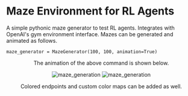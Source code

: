 # Maze Environment for RL Agents
A simple pythonic maze generator to test RL agents. Integrates with OpenAI's gym environment interface. Mazes can be generated and animated as follows.

```
maze_generator = MazeGenerator(100, 100, animation=True)
```

<div align="center">

The animation of the above command is shown below.

![maze_generation](https://github.com/user-attachments/assets/a820425c-4aa1-45c8-9024-859bc9276731) ![maze_generation](https://github.com/user-attachments/assets/ecf896a8-802a-4132-b917-f9af9c9d2a1a)


Colored endpoints and custom color maps can be added as well.


</div>
